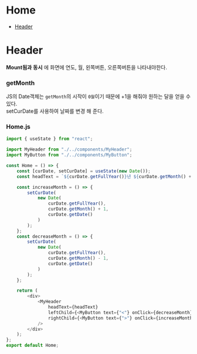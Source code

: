 # Home

-   [Header](#header)

# Header

**Mount됨과 동시** 에 화면에 연도, 월, 왼쪽버튼, 오른쪽버튼을 나타내야한다.

### getMonth

JS의 Date객체는 `getMonth`의 시작이 `0월`이기 때문에 +1을 해줘야 원하는 달을 얻을 수 있다.  
setCurDate를 사용하여 날짜를 변경 해 준다.

### Home.js

```javascript
import { useState } from "react";

import MyHeader from "./../components/MyHeader";
import MyButton from "./../components/MyButton";

const Home = () => {
    const [curDate, setCurDate] = useState(new Date());
    const headText = `${curDate.getFullYear()}년 ${curDate.getMonth() + 1}월`;

    const increaseMonth = () => {
        setCurDate(
            new Date(
                curDate.getFullYear(),
                curDate.getMonth() + 1,
                curDate.getDate()
            )
        );
    };
    const decreaseMonth = () => {
        setCurDate(
            new Date(
                curDate.getFullYear(),
                curDate.getMonth() - 1,
                curDate.getDate()
            )
        );
    };

    return (
        <div>
            <MyHeader
                headText={headText}
                leftChild={<MyButton text={"<"} onClick={decreaseMonth} />}
                rightChild={<MyButton text={">"} onClick={increaseMonth} />}
            />
        </div>
    );
};
export default Home;
```
